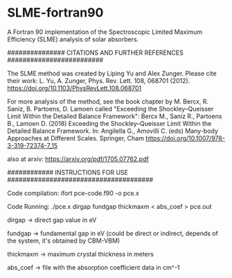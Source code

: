 # SLME-fortran90
A Fortran 90 implementation of the Spectroscopic Limited Maximum Efficiency (SLME) analysis of solar absorbers.

############### CITATIONS AND FURTHER REFERENCES ######################### 

The SLME method was created by Liping Yu and Alex Zunger. Please cite their work: L. Yu, A. Zunger, Phys. Rev. Lett. 108, 068701 (2012). https://doi.org/10.1103/PhysRevLett.108.068701

For more analysis of the method, see the book chapter by M. Bercx, R. Saniz, B. Partoens, D. Lamoen called "Exceeding the Shockley–Queisser Limit Within the Detailed Balance Framework": Bercx M., Saniz R., Partoens B., Lamoen D. (2018) Exceeding the Shockley–Queisser Limit Within the Detailed Balance Framework. In: Angilella G., Amovilli C. (eds) Many-body Approaches at Different Scales. Springer, Cham https://doi.org/10.1007/978-3-319-72374-7_15

also at arxiv: https://arxiv.org/pdf/1705.07762.pdf

############ INSTRUCTIONS FOR USE ######################################

Code compilation: ifort pce-code.f90 -o pce.x

Code Running: ./pce.x dirgap fundgap thickmaxm < abs_coef > pce.out

dirgap -> direct gap value in eV

fundgap -> fundamental gap in eV (could be direct or indirect, depends of the system, it's obtained by CBM-VBM)

thickmaxm -> maximum crystal thickness in meters

abs_coef -> file with the absorption coefficient data in cm^-1
